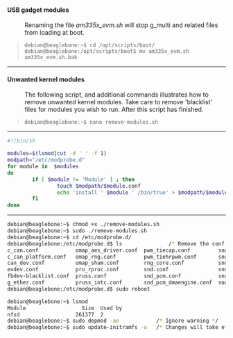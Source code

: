 <dl>
	<dt><h4>USB gadget modules</h4></dt>
	<dd>Renaming the file <em>am335x_evm.sh</em> will stop g_multi and related files from loading at boot.</dd>
</dl>

>`debian@beaglebone:~$ cd /opt/scripts/boot/`  
>`debian@beaglebone:/opt/scripts/boot$ mv am335x_evm.sh am335x_evm.sh.bak`  

---

<dl>
	<dt><h4>Unwanted kernel modules</h4></dt>
	<dd>The following script, and additional commands illustrates how to remove unwanted kernel modules. Take care to remove 'blacklist' files for modules you wish to run. After this script has finished.</dd>
</dl>

>`debian@beaglebone:~$ nano remove-modules.sh`

---
```sh
#!/bin/sh

modules=$(lsmod|cut -d ' ' -f 1)
modpath="/etc/modprobe.d"
for module in  $modules
do
        if [ $module != 'Module' ] ; then
                touch $modpath/$module.conf
                echo 'install ' $module ' /bin/true' > $modpath/$module.conf
        fi
done
```
---

```sh
debian@beaglebone:~$ chmod +x ./remove-modules.sh
debian@beaglebone:~$ sudo ./remove-modules.sh
debian@beaglebone:~$ cd /etc/modprobe.d/
debian@beaglebone:/etc/modprobe.d$ ls 				/* Remove the conf file(s) that represent the modules you need loaded. */
c_can.conf            omap_aes_driver.conf  pwm_tiecap.conf         snd_soc_core.conf           spi_omap2_mcspi.conf
c_can_platform.conf   omap_rng.conf         pwm_tiehrpwm.conf       snd_soc_davinci_mcasp.conf  spidev.conf.bak
can_dev.conf          omap_sham.conf        rng_core.conf           snd_soc_edma.conf           tieqep.conf
evdev.conf            pru_rproc.conf        snd.conf                snd_soc_omap.conf           uio.conf
fbdev-blacklist.conf  pruss.conf            snd_pcm.conf            snd_timer.conf              uio_pdrv_genirq.conf
g_ether.conf          pruss_intc.conf       snd_pcm_dmaengine.conf  soundcore.conf
debian@beaglebone:/etc/modprobe.d$ sudo reboot
```

```sh
debian@beaglebone:~$ lsmod  
Module                  Size  Used by
nfsd                  261377  2
debian@beaglebone:~$ sudo depmod -ae 			/* Ignore warning */  
debian@beaglebone:~$ sudo update-initramfs -u 	/* Changes will take effect next boot */  
```
